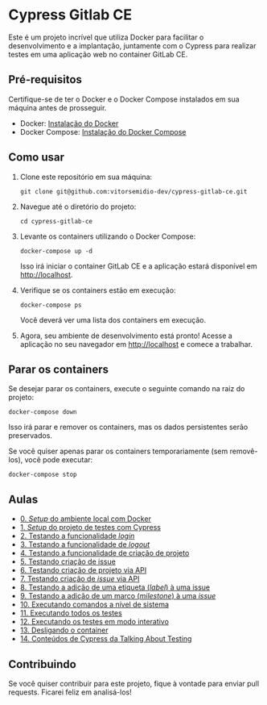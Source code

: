 # Cypress Gitlab CE

Este é um projeto incrível que utiliza Docker para facilitar o desenvolvimento e a implantação, juntamente com o Cypress para realizar testes em uma aplicação web no container GitLab CE.

## Pré-requisitos

Certifique-se de ter o Docker e o Docker Compose instalados em sua máquina antes de prosseguir.

- Docker: [Instalação do Docker](https://docs.docker.com/get-docker/)
- Docker Compose: [Instalação do Docker Compose](https://docs.docker.com/compose/install/)

## Como usar

1. Clone este repositório em sua máquina:

   ```shell
   git clone git@github.com:vitorsemidio-dev/cypress-gitlab-ce.git
   ```

2. Navegue até o diretório do projeto:

   ```shell
   cd cypress-gitlab-ce
   ```

3. Levante os containers utilizando o Docker Compose:

   ```shell
   docker-compose up -d
   ```

   Isso irá iniciar o container GitLab CE e a aplicação estará disponível em [http://localhost](http://localhost).

4. Verifique se os containers estão em execução:

   ```shell
   docker-compose ps
   ```

   Você deverá ver uma lista dos containers em execução.

5. Agora, seu ambiente de desenvolvimento está pronto! Acesse a aplicação no seu navegador em [http://localhost](http://localhost) e comece a trabalhar.

## Parar os containers

Se desejar parar os containers, execute o seguinte comando na raiz do projeto:

```shell
docker-compose down
```

Isso irá parar e remover os containers, mas os dados persistentes serão preservados.

Se você quiser apenas parar os containers temporariamente (sem removê-los), você pode executar:

```shell
docker-compose stop
```

## Aulas

- [0. _Setup_ do ambiente local com Docker](./lessons/0.md)
- [1. _Setup_ do projeto de testes com Cypress](./lessons/1.md)
- [2. Testando a funcionalidade _login_](./lessons/2.md)
- [3. Testando a funcionalidade de _logout_](./lessons/3.md)
- [4. Testando a funcionalidade de criação de projeto](./lessons/4.md)
- [5. Testando criação de issue](./lessons/5.md)
- [6. Testando criação de projeto via API](./lessons/6.md)
- [7. Testando criação de _issue_ via API](./lessons/7.md)
- [8. Testando a adição de uma etiqueta (_label_) à uma issue](./lessons/8.md)
- [9. Testando a adição de um marco (_milestone_) à uma _issue_](./lessons/9.md)
- [10. Executando comandos a nível de sistema](./lessons/10.md)
- [11. Executando todos os testes](./lessons/11.md)
- [12. Executando os testes em modo interativo](./lessons/12.md)
- [13. Desligando o container](./lessons/13.md)
- [14. Conteúdos de Cypress da Talking About Testing](./lessons/14.md)

## Contribuindo

Se você quiser contribuir para este projeto, fique à vontade para enviar pull requests. Ficarei feliz em analisá-los!
